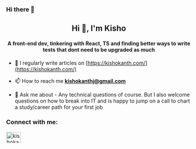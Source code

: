 ### Hi there 👋

<!--
**KishokanthJeganathan/KishokanthJeganathan** is a ✨ _special_ ✨ repository because its `README.md` (this file) appears on your GitHub profile.

Here are some ideas to get you started:

- 🔭 I’m currently working on ...
- 🌱 I’m currently learning ...
- 👯 I’m looking to collaborate on ...
- 🤔 I’m looking for help with ...
- 💬 Ask me about ...
- 📫 How to reach me: ...
- 😄 Pronouns: ...
- ⚡ Fun fact: ...
-->
<h2 align="center">Hi 👋, I'm Kisho</h1>
<h4 align="center">A front-end dev, tinkering with React, TS and finding better ways to write tests that dont need to be upgraded as much</h3>

- 📝 I regularly write articles on [https://kishokanth.com/](https://kishokanth.com/)

- 📫 How to reach me **kishokanthj@gmail.com**
- 💬 Ask me about - Any technical questions of course. But I also welcome questions on how to break into IT and is happy to jump on a call to chart a study/career path for your first job

<h3 align="left">Connect with me:</h3>
<p align="left">
<a href="https://linkedin.com/in/kishokanthjeganathan" target="blank"><img align="center" src="https://raw.githubusercontent.com/rahuldkjain/github-profile-readme-generator/master/src/images/icons/Social/linked-in-alt.svg" alt="kishokanthjeganathan" height="30" width="40" /></a>
</p>
